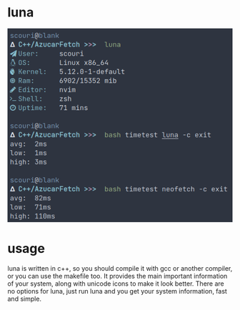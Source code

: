 # luna
![Image](luna.png)
# usage
luna is written in c++, so you should compile it with gcc or another compiler, or you can use the makefile too.
It provides the main important information of your system, along with unicode icons to make it look better. There are no options for luna, just run luna and you get your system information, fast and simple.
